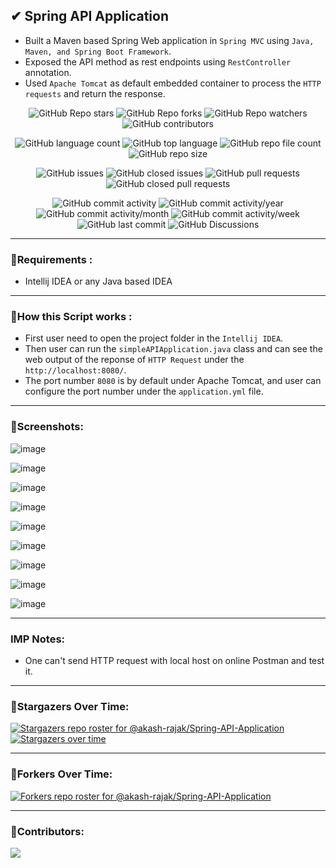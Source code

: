 ## ✔ Spring API Application
- Built a Maven based Spring Web application in `Spring MVC` using `Java, Maven, and Spring Boot Framework`.
- Exposed the API method as rest endpoints using `RestController` annotation.
- Used `Apache Tomcat` as default embedded container to process the `HTTP requests` and return the response.

<!--
<p align = "center">
	<img src = "https://img.shields.io/badge/Pypi Package-Spring-API-Application-green?style=plastic&logo=appveyor", alt = "Spring-API-Application">
	<img src = "https://img.shields.io/badge/PyPi-Python Package Index-green?style=plastic&logo=appveyor", alt = "PyPi">
</p>
-->
<p align = "center">
	<img src = "https://img.shields.io/github/stars/akash-rajak/Spring-API-Application?style=social", alt = "GitHub Repo stars">
	<img src = "https://img.shields.io/github/forks/akash-rajak/Spring-API-Application?style=social", alt = "GitHub Repo forks">
	<img src = "https://img.shields.io/github/watchers/akash-rajak/Spring-API-Application?style=social", alt = "GitHub Repo watchers">
	<img src = "https://img.shields.io/github/contributors/akash-rajak/Spring-API-Application?style=social", alt = "GitHub contributors">
</p>
<p align = "center">
	<img src = "https://img.shields.io/github/languages/count/akash-rajak/Spring-API-Application?style=social", alt = "GitHub language count">
	<img src = "https://img.shields.io/github/languages/top/akash-rajak/Spring-API-Application?style=social", alt = "GitHub top language">
	<img src = "https://img.shields.io/github/directory-file-count/akash-rajak/Spring-API-Application?style=social", alt = "GitHub repo file count">
	<img src = "https://img.shields.io/github/repo-size/akash-rajak/Spring-API-Application?style=social", alt = "GitHub repo size">
</p>
<p align = "center">
	<img src = "https://img.shields.io/github/issues/akash-rajak/Spring-API-Application", alt = "GitHub issues">
	<img src = "https://img.shields.io/github/issues-closed/akash-rajak/Spring-API-Application", alt = "GitHub closed issues">
	<img src = "https://img.shields.io/github/issues-pr/akash-rajak/Spring-API-Application", alt = "GitHub pull requests">
	<img src = "https://img.shields.io/github/issues-pr-closed/akash-rajak/Spring-API-Application", alt = "GitHub closed pull requests">
</p>
<p align = "center">
	<img src = "https://img.shields.io/github/commit-activity/t/akash-rajak/Spring-API-Application", alt = "GitHub commit activity">
	<img src = "https://img.shields.io/github/commit-activity/y/akash-rajak/Spring-API-Application", alt = "GitHub commit activity/year">
	<img src = "https://img.shields.io/github/commit-activity/m/akash-rajak/Spring-API-Application", alt = "GitHub commit activity/month">
	<img src = "https://img.shields.io/github/commit-activity/w/akash-rajak/Spring-API-Application", alt = "GitHub commit activity/week">
	<img src = "https://img.shields.io/github/last-commit/akash-rajak/Spring-API-Application", alt = "GitHub last commit">
	<img src = "https://img.shields.io/github/discussions/akash-rajak/Spring-API-Application", alt = "GitHub Discussions">
</p>

****

### 📌Requirements :
- Intellij IDEA or any Java based IDEA

****

### 📌How this Script works :
- First user need to open the project folder in the `Intellij IDEA`.
- Then user can run the `simpleAPIApplication.java` class and can see the web output of the reponse of `HTTP Request` under the `http://localhost:8080/`.
- The port number `8080` is by default under Apache Tomcat, and user can configure the port number under the `application.yml` file.
	
****

### 📌Screenshots:

![image](https://github.com/akash-rajak/Spring-API-Application/assets/57003737/e08f5146-f11c-42cf-86b9-8a3fc5228f97)

![image](https://github.com/akash-rajak/Spring-API-Application/assets/57003737/c3c33045-4647-475d-b4fc-9eea20154c58)

![image](https://github.com/akash-rajak/Spring-API-Application/assets/57003737/9e2963a1-604e-483e-9f1c-f07c6a0084a8)

![image](https://github.com/akash-rajak/Spring-API-Application/assets/57003737/82f205a7-cb41-43a6-ba30-c06dfc5831b8)

![image](https://github.com/akash-rajak/Spring-API-Application/assets/57003737/15f4b335-1ad7-4dd4-8d91-8d126196f00e)

![image](https://github.com/akash-rajak/Spring-API-Application/assets/57003737/7c65e6fd-1ef2-4190-87e7-e7981cde53df)

![image](https://github.com/akash-rajak/Spring-API-Application/assets/57003737/1e6f2cb6-c228-4805-b322-237355728ba7)

![image](https://github.com/akash-rajak/Spring-API-Application/assets/57003737/c16479e7-8e90-4752-8454-51d53cf1ec4d)

![image](https://github.com/akash-rajak/Spring-API-Application/assets/57003737/55a328d8-e9bf-4d09-80c3-da802a88968c)

****

### IMP Notes:
- One can't send HTTP request with local host on online Postman and test it.

****

### 🌟Stargazers Over Time:
[![Stargazers repo roster for @akash-rajak/Spring-API-Application](https://reporoster.com/stars/akash-rajak/Spring-API-Application)](https://github.com/akash-rajak/Spring-API-Application/stargazers)
[![Stargazers over time](https://starchart.cc/akash-rajak/Spring-API-Application.svg)](https://starchart.cc/akash-rajak/Spring-API-Application)

****

### 🌟Forkers Over Time:
[![Forkers repo roster for @akash-rajak/Spring-API-Application](https://reporoster.com/forks/akash-rajak/Spring-API-Application)](https://github.com/akash-rajak/Spring-API-Application/network/members)

****

### 📌Contributors:
<a href="https://github.com/akash-rajak/Spring-API-Application/graphs/contributors">
  <img src="https://contrib.rocks/image?repo=akash-rajak/Spring-API-Application" />
</a>
